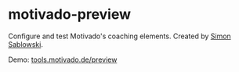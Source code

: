 motivado-preview
========

Configure and test Motivado's coaching elements. Created by [Simon Sablowski](http://www.simsab.net).

Demo: [tools.motivado.de/preview](http://tools.motivado.de/preview)
